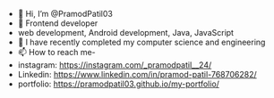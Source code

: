 - 👋 Hi, I’m @PramodPatil03
- 👀 Frontend developer
- web development, Android development, Java, JavaScript
- 🌱 I have recently completed my computer science and engineering
- 📫 How to reach me-
- instagram: https://instagram.com/_pramodpatil__24/
- Linkedin: https://www.linkedin.com/in/pramod-patil-768706282/
- portfolio: https://pramodpatil03.github.io/my-portfolio/
